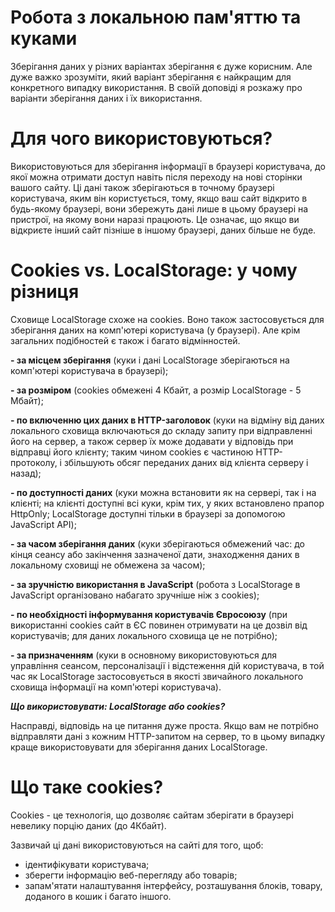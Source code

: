 # Робота з локальною пам'яттю та куками #
Зберігання даних у різних варіантах зберігання є дуже корисним. Але дуже важко зрозуміти, який варіант зберігання є найкращим для конкретного випадку використання. В своїй доповіді я розкажу про варіанти зберігання даних і їх використання.
# Для чого використовуються? #
Використовуються для зберігання інформації в браузері користувача, до якої можна отримати доступ навіть після переходу на нові сторінки вашого сайту.
Ці дані також зберігаються в точному браузері користувача, яким він користується, тому, якщо ваш сайт відкрито в будь-якому браузері, вони збережуть дані лише в цьому браузері на пристрої, на якому вони наразі працюють.
Це означає, що якщо ви відкриєте інший сайт пізніше в іншому браузері, даних більше не буде.
# Cookies vs. LocalStorage: у чому різниця #
Сховище LocalStorage схоже на cookies. Воно також застосовується для зберігання даних на комп'ютері користувача (у браузері). Але крім загальних подібностей є також і багато відмінностей.

**- за місцем зберігання** (куки і дані LocalStorage зберігаються на комп'ютері користувача в браузері);

**- за розміром** (cookies обмежені 4 Кбайт, а розмір LocalStorage - 5 Мбайт);

**- по включенню цих даних в HTTP-заголовок** (куки на відміну від даних локального сховища включаються до складу запиту при відправленні його на сервер, а також сервер їх може додавати у відповідь при відправці його клієнту; таким чином cookies є частиною HTTP-протоколу, і збільшують обсяг переданих даних від клієнта серверу і назад);

**- по доступності даних** (куки можна встановити як на сервері, так і на клієнті; на клієнті доступні всі куки, крім тих, у яких встановлено прапор HttpOnly; LocalStorage доступні тільки в браузері за допомогою JavaScript API);

**- за часом зберігання даних** (куки зберігаються обмежений час: до кінця сеансу або закінчення зазначеної дати, знаходження даних в локальному сховищі не обмежена за часом);

**- за зручністю використання в JavaScript** (робота з LocalStorage в JavaScript організовано набагато зручніше ніж з cookies);

**- по необхідності інформування користувачів Євросоюзу** (при використанні cookies сайт в ЄС повинен отримувати на це дозвіл від користувачів; для даних локального сховища це не потрібно);

**- за призначенням** (куки в основному використовуються для управління сеансом, персоналізації і відстеження дій користувача, в той час як LocalStorage застосовується в якості звичайного локального сховища інформації на комп'ютері користувача).

***Що використовувати: LocalStorage або cookies?***

Насправді, відповідь на це питання дуже проста. Якщо вам не потрібно відправляти дані з кожним HTTP-запитом на сервер, то в цьому випадку краще використовувати для зберігання даних LocalStorage.
 # Що таке cookies? #
 Cookies - це технологія, що дозволяє сайтам зберігати в браузері невелику порцію даних (до 4Кбайт).
 
Зазвичай ці дані використовуються на сайті для того, щоб:

- ідентифікувати користувача;
- зберегти інформацію веб-перегляду або товарів;
- запам'ятати налаштування інтерфейсу, розташування блоків, товару, доданого в кошик і багато іншого.
